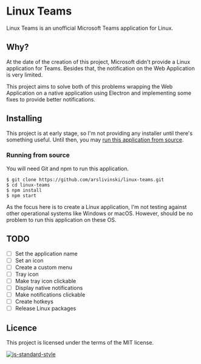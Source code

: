 # Linux Teams
Linux Teams is an unofficial Microsoft Teams application for Linux.

## Why?
At the date of the creation of this project, Microsoft didn't provide a Linux application for Teams. Besides that, the notification on the Web Application is very limited.

This project aims to solve both of this problems wrapping the Web Application on a native application using Electron and implementing some fixes to provide better notifications.

## Installing
This project is at early stage, so I'm not providing any installer until there's something useful. Until then, you may [run this application from source](#running-from-source).

### Running from source
You will need Git and npm to run this application.

```
$ git clone https://github.com/arslivinski/linux-teams.git
$ cd linux-teams
$ npm install
$ npm start
```

As the focus here is to create a Linux application, I'm not testing against other operational systems like Windows or macOS. However, should be no problem to run this application on these OS.

## TODO
  - [ ] Set the application name
  - [ ] Set an icon
  - [ ] Create a custom menu
  - [ ] Tray icon
  - [ ] Make tray icon clickable
  - [ ] Display native notifications
  - [ ] Make notifications clickable
  - [ ] Create hotkeys
  - [ ] Release Linux packages

## Licence
This project is licensed under the terms of the MIT license.

[![js-standard-style](https://cdn.rawgit.com/standard/standard/master/badge.svg)](http://standardjs.com)
